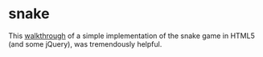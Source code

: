 # snake

This [walkthrough](http://thecodeplayer.com/walkthrough/html5-game-tutorial-make-a-snake-game-using-html5-canvas-jquery) of a simple implementation of the snake game in HTML5 (and some jQuery), was tremendously helpful.
